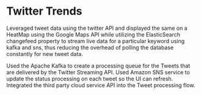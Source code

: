 # Twitter Trends

Leveraged tweet data using the twitter API and displayed the same on a HeatMap using the Google Maps API while utilizing the ElasticSearch changefeed property to stream live data for a particular keyword using kafka and sns, thus reducing the overhead of polling the database constantly for new tweet data.

Used the Apache Kafka to create a processing queue for the Tweets that are delivered by the Twitter Streaming API.
Used Amazon SNS service to update the status processing on each tweet so the UI can refresh.
Integrated the third party cloud service API into the Tweet processing flow. 



